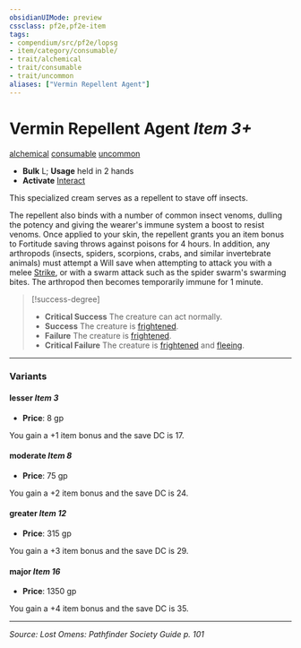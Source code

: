 ```yaml
---
obsidianUIMode: preview
cssclass: pf2e,pf2e-item
tags:
- compendium/src/pf2e/lopsg
- item/category/consumable/
- trait/alchemical
- trait/consumable
- trait/uncommon
aliases: ["Vermin Repellent Agent"]
---
```

# Vermin Repellent Agent *Item 3+*  
[alchemical](alchemical.md "Alchemical Item Trait")  [consumable](consumable.md "Consumable Item Trait")  [uncommon](uncommon.md "Uncommon Rarity Trait")  

- **Bulk** L; **Usage** held in 2 hands
- **Activate** [Interact](interact.md)

This specialized cream serves as a repellent to stave off insects.

The repellent also binds with a number of common insect venoms, dulling the potency and giving the wearer's immune system a boost to resist venoms. Once applied to your skin, the repellent grants you an item bonus to Fortitude saving throws against poisons for 4 hours. In addition, any arthropods (insects, spiders, scorpions, crabs, and similar invertebrate animals) must attempt a Will save when attempting to attack you with a melee [Strike](strike.md), or with a swarm attack such as the spider swarm's swarming bites. The arthropod then becomes temporarily immune for 1 minute.

> [!success-degree] 
> - **Critical Success** The creature can act normally.
> - **Success** The creature is [frightened](conditions.md#Frightened).
> - **Failure** The creature is [frightened](conditions.md#Frightened).
> - **Critical Failure** The creature is [frightened](conditions.md#Frightened) and [fleeing](conditions.md#Fleeing).

---

### Variants

#### lesser *Item 3*

- **Price**: 8 gp

You gain a +1 item bonus and the save DC is 17.

#### moderate *Item 8*

- **Price**: 75 gp

You gain a +2 item bonus and the save DC is 24.

#### greater *Item 12*

- **Price**: 315 gp

You gain a +3 item bonus and the save DC is 29.

#### major *Item 16*

- **Price**: 1350 gp

You gain a +4 item bonus and the save DC is 35.

---
*Source: Lost Omens: Pathfinder Society Guide p. 101*